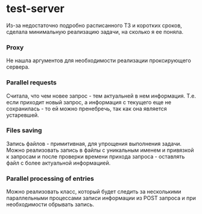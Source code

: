 # test-server

Из-за недостаточно подробно расписанного ТЗ и коротких сроков, сделала минимальную реализацию задачи, на сколько я ее поняла.

### Proxy

Не нашла аргументов для необходимости реализации проксирующего сервера.

### Parallel requests
Считала, что чем новее запрос - тем актуальней в нем информация. Т.е. если приходит новый запрос, а информация с текущего еще не сохранилась - то ей можно пренебречь, так как она является устаревшей.

### Files saving
Запись файлов - примитивная, для упрощения выполнения задачи. Можно реализовать запись в файлы с уникальным именем и привязкой к запросам и после проверки времени прихода запроса - оставлять файл с более актуальной информацией.

### Parallel processing of entries
Можно реализовать класс, который будет следить за несколькими параллельными процессами записи информации из POST запроса и при необходимости обрывать запись.